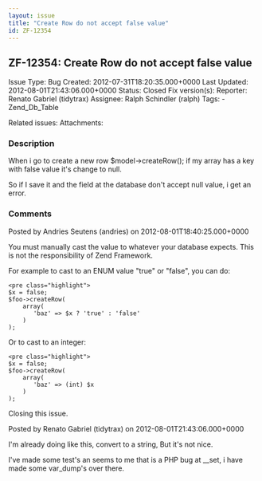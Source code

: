 ```yaml
---
layout: issue
title: "Create Row do not accept false value"
id: ZF-12354
---
```


ZF-12354: Create Row do not accept false value
----------------------------------------------

 Issue Type: Bug Created: 2012-07-31T18:20:35.000+0000 Last Updated: 2012-08-01T21:43:06.000+0000 Status: Closed Fix version(s): 
 Reporter:  Renato Gabriel (tidytrax)  Assignee:  Ralph Schindler (ralph)  Tags: - Zend\_Db\_Table
 
 Related issues: 
 Attachments: 
### Description

When i go to create a new row $model->createRow(); if my array has a key with false value it's change to null.

So if I save it and the field at the database don't accept null value, i get an error.

 

 

### Comments

Posted by Andries Seutens (andries) on 2012-08-01T18:40:25.000+0000

You must manually cast the value to whatever your database expects. This is not the responsibility of Zend Framework.

For example to cast to an ENUM value "true" or "false", you can do:

 
    <pre class="highlight">
    $x = false;
    $foo->createRow(
        array(
           'baz' => $x ? 'true' : 'false'
        )
    );


Or to cast to an integer:

 
    <pre class="highlight">
    $x = false;
    $foo->createRow(
        array(
           'baz' => (int) $x
        )
    );


Closing this issue.

 

 

Posted by Renato Gabriel (tidytrax) on 2012-08-01T21:43:06.000+0000

I'm already doing like this, convert to a string, But it's not nice.

I've made some test's an seems to me that is a PHP bug at \_\_set, i have made some var\_dump's over there.

 

 